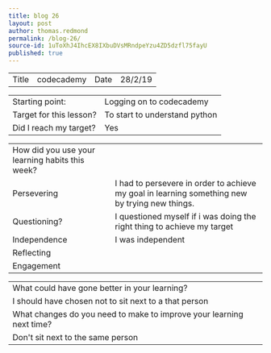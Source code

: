 ```yaml
---
title: blog 26
layout: post
author: thomas.redmond
permalink: /blog-26/
source-id: 1uToXhJ4IhcEX8IXbuDVsMRndpeYzu4ZD5dzfl75fayU
published: true
---
```

<table>
  <tr>
    <td>Title</td>
    <td>codecademy</td>
    <td>Date</td>
    <td>28/2/19</td>
  </tr>
</table>


<table>
  <tr>
    <td>Starting point:</td>
    <td>Logging on to codecademy</td>
  </tr>
  <tr>
    <td>Target for this lesson?</td>
    <td>To start to understand python</td>
  </tr>
  <tr>
    <td>Did I reach my target? </td>
    <td>Yes </td>
  </tr>
</table>


<table>
  <tr>
    <td>How did you use your learning habits this week?</td>
    <td></td>
  </tr>
  <tr>
    <td>Persevering</td>
    <td>I had to persevere in order to achieve my goal in learning something new by trying new things. </td>
  </tr>
  <tr>
    <td>Questioning?</td>
    <td>I questioned myself  if i was doing the right thing to achieve my target</td>
  </tr>
  <tr>
    <td>Independence</td>
    <td>I was independent</td>
  </tr>
  <tr>
    <td>Reflecting</td>
    <td></td>
  </tr>
  <tr>
    <td>Engagement</td>
    <td></td>
  </tr>
</table>


<table>
  <tr>
    <td>What could have gone better in your learning?</td>
    <td></td>
  </tr>
  <tr>
    <td>I should have chosen not to sit next to a that person</td>
    <td></td>
  </tr>
  <tr>
    <td>What changes do you need to make to improve your learning next time?</td>
    <td></td>
  </tr>
  <tr>
    <td>Don't sit next to the same person</td>
    <td></td>
  </tr>
</table>


